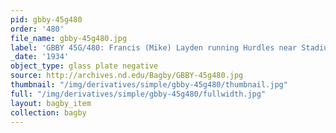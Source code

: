 ```yaml
---
pid: gbby-45g480
order: '480'
file_name: gbby-45g480.jpg
label: 'GBBY 45G/480: Francis (Mike) Layden running Hurdles near Stadium - 1934'
_date: '1934'
object_type: glass plate negative
source: http://archives.nd.edu/Bagby/GBBY-45g480.jpg
thumbnail: "/img/derivatives/simple/gbby-45g480/thumbnail.jpg"
full: "/img/derivatives/simple/gbby-45g480/fullwidth.jpg"
layout: bagby_item
collection: bagby
---
```

